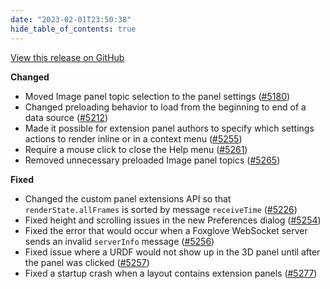 ```yaml
---
date: "2023-02-01T23:50:38"
hide_table_of_contents: true
---
```

[View this release on GitHub](https://github.com/foxglove/studio/releases/tag/v1.39.1)

**Changed**
- Moved Image panel topic selection to the panel settings ([#5180](https://github.com/foxglove/studio/pull/5180))
- Changed preloading behavior to load from the beginning to end of a data source ([#5212](https://github.com/foxglove/studio/pull/5212))
- Made it possible for extension panel authors to specify which settings actions to render inline or in a context menu ([#5255](https://github.com/foxglove/studio/pull/5255))
- Require a mouse click to close the Help menu ([#5261](https://github.com/foxglove/studio/pull/5261))
- Removed unnecessary preloaded Image panel topics ([#5265](https://github.com/foxglove/studio/pull/5265))

**Fixed**
- Changed the custom panel extensions API so that `renderState.allFrames` is sorted by message `receiveTime` ([#5226](https://github.com/foxglove/studio/pull/5226))
- Fixed height and scrolling issues in the new Preferences dialog ([#5254](https://github.com/foxglove/studio/pull/5254))
- Fixed the error that would occur when a Foxglove WebSocket server sends an invalid `serverInfo` message ([#5256](https://github.com/foxglove/studio/pull/5256))
- Fixed issue where a URDF would not show up in the 3D panel until after the panel was clicked ([#5257](https://github.com/foxglove/studio/pull/5257))
- Fixed a startup crash when a layout contains extension panels ([#5277](https://github.com/foxglove/studio/pull/5277))